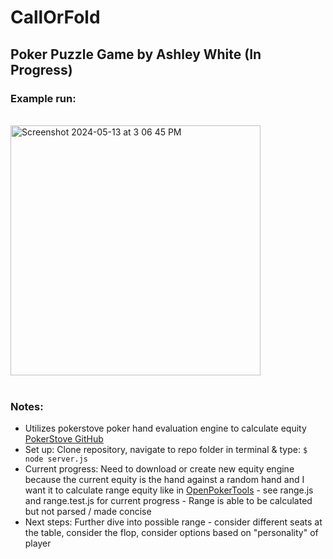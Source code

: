 CallOrFold
==========
## Poker Puzzle Game by Ashley White (In Progress)
### Example run: 
<br/>
<img src="https://github.com/whiteae8/CallOrFold/assets/78070322/80622917-bafa-4fde-98cd-cf8590e51404" width="400" alt="Screenshot 2024-05-13 at 3 06 45 PM">
<br/><br/>

### Notes: <br/>
* Utilizes pokerstove poker hand evaluation engine to calculate equity [PokerStove GitHub](https://github.com/andrewprock/pokerstove/tree/master)
* Set up: Clone repository, navigate to repo folder in terminal & type:
`$ node server.js`
* Current progress: Need to download or create new equity engine because the current equity is the hand against a random hand and I want it to calculate range equity like in [OpenPokerTools](https://openpokertools.com/range-equity.html) - see range.js and range.test.js for current progress - Range is able to be calculated but not parsed / made concise 
* Next steps: Further dive into possible range - consider different seats at the table, consider the flop, consider options based on "personality" of player
